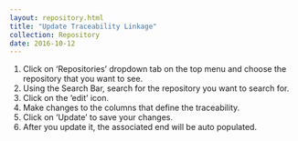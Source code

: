```yaml
---
layout: repository.html
title: "Update Traceability Linkage"
collection: Repository
date: 2016-10-12
---
```

1.	Click on ‘Repositories’ dropdown tab on the top menu and choose the repository that you want to see.
2.	Using the Search Bar, search for the repository you want to search for.
3.	Click on the ‘edit’ icon.
4.	Make changes to the columns that define the traceability.
5.	Click on ‘Update’ to save your changes.
6.	After you update it, the associated end will be auto populated.
